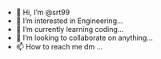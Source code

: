 - 👋 Hi, I’m @srt99
- 👀 I’m interested in Engineering...
- 🌱 I’m currently learning coding...
- 💞️ I’m looking to collaborate on anything...
- 📫 How to reach me dm ...

<!---
srt99/srt99 is a ✨ special ✨ repository because its `README.md` (this file) appears on your GitHub profile.
You can click the Preview link to take a look at your changes.
--->
